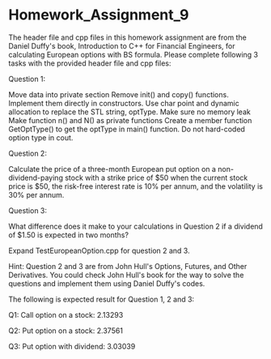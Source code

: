 # Homework_Assignment_9

The header file and cpp files in this homework assignment are from the Daniel Duffy's book, Introduction to C++ for Financial Engineers, for calculating European options with BS formula. Please complete following 3 tasks with the provided header file and cpp files:

Question 1: 

Move data into private section
Remove init() and copy() functions. Implement them directly in constructors.
Use char point and dynamic allocation to replace the STL string, optType. Make sure no memory leak
Make function n() and N() as private functions
Create a member function GetOptType() to get the optType in main() function. Do not hard-coded option type in cout.

Question 2:

Calculate the price of a three-month European put option on a non-dividend-paying stock with a strike price of $50 when the current stock price is $50, the risk-free interest rate is 10% per annum, and the volatility is 30% per annum.


Question 3:

What difference does it make to your calculations in Question 2 if a dividend of $1.50 is expected in two months? 

Expand TestEuropeanOption.cpp for question 2 and 3.

Hint: Question 2 and 3 are from John Hull's Options, Futures, and Other Derivatives. You could check John Hull's book for the way to solve the questions and implement them using Daniel Duffy's codes.

The following is expected result for Question 1, 2 and 3:

Q1: Call option on a stock: 2.13293

Q2: Put option on a stock: 2.37561

Q3: Put option with dividend: 3.03039
